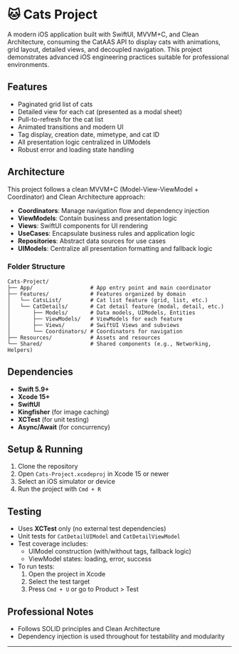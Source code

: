 # 🐱 Cats Project

A modern iOS application built with SwiftUI, MVVM+C, and Clean Architecture, consuming the CatAAS API to display cats with animations, grid layout, detailed views, and decoupled navigation. This project demonstrates advanced iOS engineering practices suitable for professional environments.

## Features
- Paginated grid list of cats
- Detailed view for each cat (presented as a modal sheet)
- Pull-to-refresh for the cat list
- Animated transitions and modern UI
- Tag display, creation date, mimetype, and cat ID
- All presentation logic centralized in UIModels
- Robust error and loading state handling

## Architecture
This project follows a clean MVVM+C (Model-View-ViewModel + Coordinator) and Clean Architecture approach:

- **Coordinators**: Manage navigation flow and dependency injection
- **ViewModels**: Contain business and presentation logic
- **Views**: SwiftUI components for UI rendering
- **UseCases**: Encapsulate business rules and application logic
- **Repositories**: Abstract data sources for use cases
- **UIModels**: Centralize all presentation formatting and fallback logic

### Folder Structure
```
Cats-Project/
├── App/                  # App entry point and main coordinator
├── Features/             # Features organized by domain
│   └── CatsList/         # Cat list feature (grid, list, etc.)
│   └── CatDetails/       # Cat detail feature (modal, detail, etc.)
│       ├── Models/       # Data models, UIModels, Entities
│       ├── ViewModels/   # ViewModels for each feature
│       ├── Views/        # SwiftUI Views and subviews
│       └── Coordinators/ # Coordinators for navigation
├── Resources/            # Assets and resources
└── Shared/               # Shared components (e.g., Networking, Helpers)
```

## Dependencies
- **Swift 5.9+**
- **Xcode 15+**
- **SwiftUI**
- **Kingfisher** (for image caching)
- **XCTest** (for unit testing)
- **Async/Await** (for concurrency)

## Setup & Running
1. Clone the repository
2. Open `Cats-Project.xcodeproj` in Xcode 15 or newer
3. Select an iOS simulator or device
4. Run the project with `Cmd + R`

## Testing
- Uses **XCTest** only (no external test dependencies)
- Unit tests for `CatDetailUIModel` and `CatDetailViewModel`
- Test coverage includes:
  - UIModel construction (with/without tags, fallback logic)
  - ViewModel states: loading, error, success
- To run tests:
  1. Open the project in Xcode
  2. Select the test target
  3. Press `Cmd + U` or go to Product > Test

## Professional Notes
- Follows SOLID principles and Clean Architecture
- Dependency injection is used throughout for testability and modularity

---
